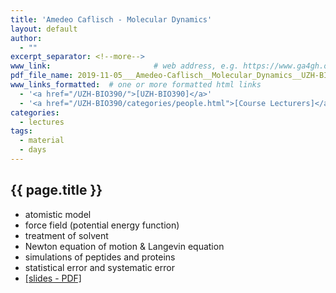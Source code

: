 ```yaml
---
title: 'Amedeo Caflisch - Molecular Dynamics'
layout: default
author:
  - ""
excerpt_separator: <!--more-->
www_link: 						# web address, e.g. https://www.ga4gh.org; auto-linked
pdf_file_name: 2019-11-05___Amedeo-Caflisch__Molecular_Dynamics__UZH-BIO390-HS19-lecture-07			# name of PDF (no path) somewhere in "assets"; auto-linked
www_links_formatted:  # one or more formatted html links
  - '<a href="/UZH-BIO390/">[UZH-BIO390]</a>'
  - '<a href="/UZH-BIO390/categories/people.html">[Course Lecturers]</a>'
categories:
  - lectures
tags:
  - material
  - days
---
```


## {{ page.title }}

* atomistic model
* force field (potential energy function)
* treatment of solvent
* Newton equation of motion & Langevin equation
* simulations of peptides and proteins
* statistical error and systematic error
* [[slides - PDF]](/UZH-BIO390/course-material/2019-11-05___Amedeo-Caflisch__Molecular_Dynamics__UZH-BIO390-HS19-lecture-07.pdf)

<!--more-->

